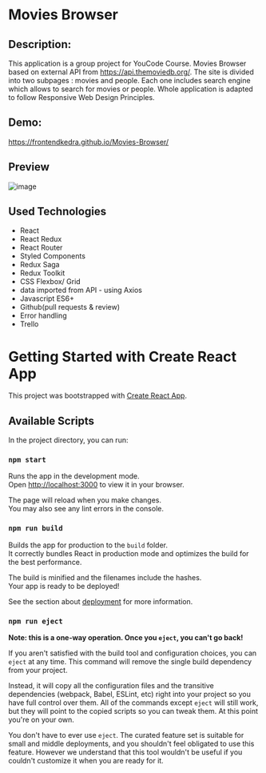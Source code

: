 # Movies Browser

## Description:

This application is a group project for YouCode Course. Movies Browser based on external API from https://api.themoviedb.org/. The site is divided into two subpages : movies and people. Each one includes search engine which allows to search for movies or people. Whole application is adapted to follow Responsive Web Design Principles.

## Demo:

https://frontendkedra.github.io/Movies-Browser/

## Preview
![image](https://user-images.githubusercontent.com/109352604/209219298-7526078a-de2f-4d64-a6ba-59d20a3f5b43.png)

## Used Technologies

- React
- React Redux
- React Router
- Styled Components
- Redux Saga
- Redux Toolkit
- CSS Flexbox/ Grid
- data imported from API - using Axios
- Javascript ES6+
- Github(pull requests & review)
- Error handling
- Trello

# Getting Started with Create React App

This project was bootstrapped with [Create React App](https://github.com/facebook/create-react-app).

## Available Scripts

In the project directory, you can run:

### `npm start`

Runs the app in the development mode.\
Open [http://localhost:3000](http://localhost:3000) to view it in your browser.

The page will reload when you make changes.\
You may also see any lint errors in the console.

### `npm run build`

Builds the app for production to the `build` folder.\
It correctly bundles React in production mode and optimizes the build for the best performance.

The build is minified and the filenames include the hashes.\
Your app is ready to be deployed!

See the section about [deployment](https://facebook.github.io/create-react-app/docs/deployment) for more information.

### `npm run eject`

**Note: this is a one-way operation. Once you `eject`, you can't go back!**

If you aren't satisfied with the build tool and configuration choices, you can `eject` at any time. This command will remove the single build dependency from your project.

Instead, it will copy all the configuration files and the transitive dependencies (webpack, Babel, ESLint, etc) right into your project so you have full control over them. All of the commands except `eject` will still work, but they will point to the copied scripts so you can tweak them. At this point you're on your own.

You don't have to ever use `eject`. The curated feature set is suitable for small and middle deployments, and you shouldn't feel obligated to use this feature. However we understand that this tool wouldn't be useful if you couldn't customize it when you are ready for it.
